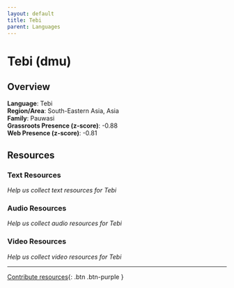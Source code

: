 ```yaml
---
layout: default
title: Tebi
parent: Languages
---
```


# Tebi (dmu)

## Overview

**Language**: Tebi  
**Region/Area**: South-Eastern Asia, Asia  
**Family**: Pauwasi  
**Grassroots Presence (z-score)**: -0.88  
**Web Presence (z-score)**: -0.81  

## Resources

### Text Resources
*Help us collect text resources for Tebi*

### Audio Resources
*Help us collect audio resources for Tebi*

### Video Resources
*Help us collect video resources for Tebi*

---

[Contribute resources](https://forms.office.com/e/1SfLJx3u1r){: .btn .btn-purple }
